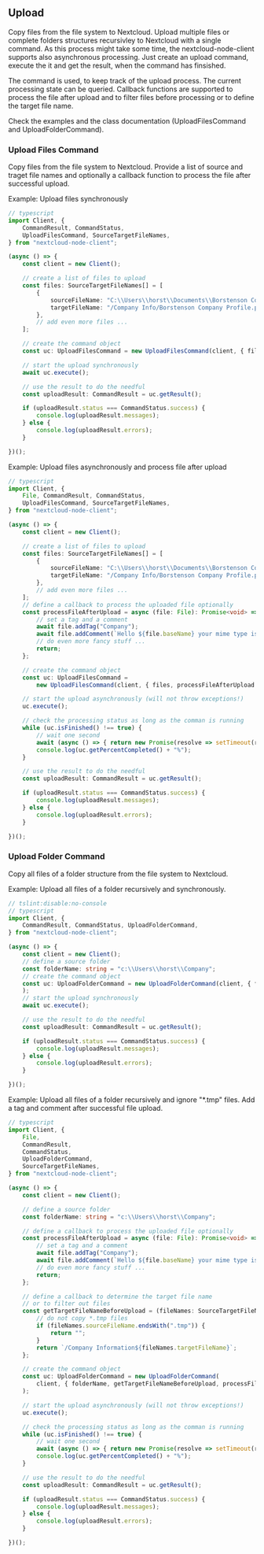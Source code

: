 ## Upload 
Copy files from the file system to Nextcloud.
Upload multiple files or complete folders structures recursivley to Nextcloud with a single command.
As this process might take some time, the nextcloud-node-client supports also asynchronous processing.
Just create an upload command, execute the it and get the result, when the command has finsished. 

The command is used, to keep track of the upload process. The current processing state can be queried. Callback functions are supported to process the file after upload and to filter files before processing or to define the target file name. 

Check the examples and the class documentation (UploadFilesCommand and UploadFolderCommand).

### Upload Files Command
Copy files from the file system to Nextcloud.
Provide a list of source and traget file names and optionally a callback function to process the file after successful upload.

Example: Upload files synchronously
```typescript
// typescript
import Client, {
    CommandResult, CommandStatus,
    UploadFilesCommand, SourceTargetFileNames,
} from "nextcloud-node-client";

(async () => {
    const client = new Client();

    // create a list of files to upload
    const files: SourceTargetFileNames[] = [
        {
            sourceFileName: "C:\\Users\\horst\\Documents\\Borstenson Company Profile.pdf",
            targetFileName: "/Company Info/Borstenson Company Profile.pdf"
        },
        // add even more files ...
    ];

    // create the command object
    const uc: UploadFilesCommand = new UploadFilesCommand(client, { files });

    // start the upload synchronously
    await uc.execute();

    // use the result to do the needful
    const uploadResult: CommandResult = uc.getResult();

    if (uploadResult.status === CommandStatus.success) {
        console.log(uploadResult.messages);
    } else {
        console.log(uploadResult.errors);
    }

})();
```

Example: Upload files asynchronously and process file after upload
```typescript
// typescript
import Client, {
    File, CommandResult, CommandStatus,
    UploadFilesCommand, SourceTargetFileNames,
} from "nextcloud-node-client";

(async () => {
    const client = new Client();

    // create a list of files to upload
    const files: SourceTargetFileNames[] = [
        {
            sourceFileName: "C:\\Users\\horst\\Documents\\Borstenson Company Profile.pdf",
            targetFileName: "/Company Info/Borstenson Company Profile.pdf"
        },
        // add even more files ...
    ];
    // define a callback to process the uploaded file optionally
    const processFileAfterUpload = async (file: File): Promise<void> => {
        // set a tag and a comment
        await file.addTag("Company");
        await file.addComment(`Hello ${file.baseName} your mime type is ${file.mime}`);
        // do even more fancy stuff ...
        return;
    };

    // create the command object
    const uc: UploadFilesCommand =
        new UploadFilesCommand(client, { files, processFileAfterUpload });

    // start the upload asynchronously (will not throw exceptions!)
    uc.execute();

    // check the processing status as long as the comman is running
    while (uc.isFinished() !== true) {
        // wait one second
        await (async () => { return new Promise(resolve => setTimeout(resolve, 1000)) })();
        console.log(uc.getPercentCompleted() + "%");
    }

    // use the result to do the needful
    const uploadResult: CommandResult = uc.getResult();

    if (uploadResult.status === CommandStatus.success) {
        console.log(uploadResult.messages);
    } else {
        console.log(uploadResult.errors);
    }

})();
```

### Upload Folder Command
Copy all files of a folder structure from the file system to Nextcloud.

Example: Upload all files of a folder recursively and synchronously.
```typescript
// tslint:disable:no-console
// typescript
import Client, {
    CommandResult, CommandStatus, UploadFolderCommand,
} from "nextcloud-node-client";

(async () => {
    const client = new Client();
    // define a source folder
    const folderName: string = "c:\\Users\\horst\\Company";
    // create the command object
    const uc: UploadFolderCommand = new UploadFolderCommand(client, { folderName }
    );
    // start the upload synchronously
    await uc.execute();

    // use the result to do the needful
    const uploadResult: CommandResult = uc.getResult();

    if (uploadResult.status === CommandStatus.success) {
        console.log(uploadResult.messages);
    } else {
        console.log(uploadResult.errors);
    }

})();
```

Example: Upload all files of a folder recursively and ignore "*.tmp" files. Add a tag and comment after successful file upload.
```typescript
// typescript
import Client, {
    File,
    CommandResult,
    CommandStatus,
    UploadFolderCommand,
    SourceTargetFileNames,
} from "nextcloud-node-client";

(async () => {
    const client = new Client();

    // define a source folder
    const folderName: string = "c:\\Users\\horst\\Company";

    // define a callback to process the uploaded file optionally
    const processFileAfterUpload = async (file: File): Promise<void> => {
        // set a tag and a comment
        await file.addTag("Company");
        await file.addComment(`Hello ${file.baseName} your mime type is ${file.mime}`);
        // do even more fancy stuff ...
        return;
    };

    // define a callback to determine the target file name
    // or to filter out files
    const getTargetFileNameBeforeUpload = (fileNames: SourceTargetFileNames): string => {
        // do not copy *.tmp files
        if (fileNames.sourceFileName.endsWith(".tmp")) {
            return "";
        }
        return `/Company Information${fileNames.targetFileName}`;
    };

    // create the command object
    const uc: UploadFolderCommand = new UploadFolderCommand(
        client, { folderName, getTargetFileNameBeforeUpload, processFileAfterUpload }
    );

    // start the upload asynchronously (will not throw exceptions!)
    uc.execute();

    // check the processing status as long as the comman is running
    while (uc.isFinished() !== true) {
        // wait one second
        await (async () => { return new Promise(resolve => setTimeout(resolve, 1000)) })();
        console.log(uc.getPercentCompleted() + "%");
    }

    // use the result to do the needful
    const uploadResult: CommandResult = uc.getResult();

    if (uploadResult.status === CommandStatus.success) {
        console.log(uploadResult.messages);
    } else {
        console.log(uploadResult.errors);
    }

})();
```
